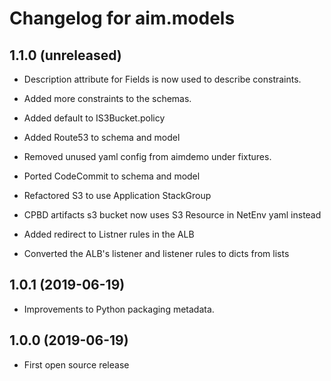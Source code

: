 Changelog for aim.models
=================

1.1.0 (unreleased)
------------------

- Description attribute for Fields is now used to describe constraints.

- Added more constraints to the schemas.

- Added default to IS3Bucket.policy

- Added Route53 to schema and model

- Removed unused yaml config from aimdemo under fixtures.

- Ported CodeCommit to schema and model

- Refactored S3 to use Application StackGroup

- CPBD artifacts s3 bucket now uses S3 Resource in NetEnv yaml instead
- Added redirect to Listner rules in the ALB
- Converted the ALB's listener and listener rules to dicts from lists


1.0.1 (2019-06-19)
------------------

- Improvements to Python packaging metadata.


1.0.0 (2019-06-19)
------------------

- First open source release
